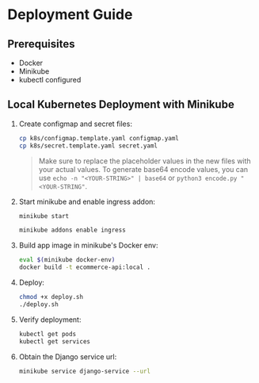 # Deployment Guide

## Prerequisites

-   Docker
-   Minikube
-   kubectl configured

## Local Kubernetes Deployment with Minikube

1. Create configmap and secret files:

    ```bash
    cp k8s/configmap.template.yaml configmap.yaml
    cp k8s/secret.template.yaml secret.yaml
    ```

    > Make sure to replace the placeholder values in the new files with your actual values. To generate base64 encode values, you can use `echo -n "<YOUR-STRING>" | base64` or `python3 encode.py "<YOUR-STRING"`.

2. Start minikube and enable ingress addon:

    ```bash
    minikube start

    minikube addons enable ingress
    ```

3. Build app image in minikube's Docker env:

    ```bash
    eval $(minikube docker-env)
    docker build -t ecommerce-api:local .
    ```

4. Deploy:

    ```bash
    chmod +x deploy.sh
    ./deploy.sh
    ```

5. Verify deployment:

    ```bash
    kubectl get pods
    kubectl get services
    ```

6. Obtain the Django service url:

    ```bash
    minikube service django-service --url
    ```
